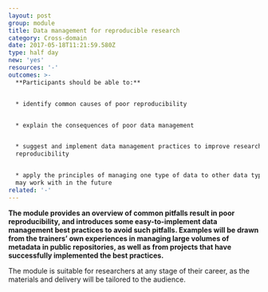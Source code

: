 ```yaml
---
layout: post
group: module
title: Data management for reproducible research
category: Cross-domain
date: 2017-05-18T11:21:59.580Z
type: half day
new: 'yes'
resources: '-'
outcomes: >-
  **Participants should be able to:**


  * identify common causes of poor reproducibility


  * explain the consequences of poor data management


  * suggest and implement data management practices to improve research
  reproducibility


  * apply the principles of managing one type of data to other data types they
  may work with in the future
related: '-'
---
```


**The module provides an overview of common pitfalls result in poor
reproducibility, and introduces some easy-to-implement data management best
practices to avoid such pitfalls. Examples will be drawn from the trainers’
own experiences in managing large volumes of metadata in public repositories,
as well as from projects that have successfully implemented the best
practices.**

The module is suitable for researchers at any stage of their career, as the
materials and delivery will be tailored to the audience.
